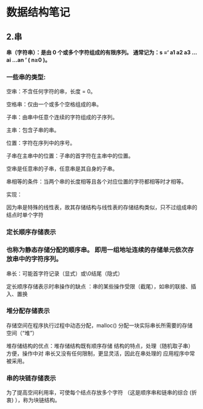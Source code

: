 # 数据结构笔记

## 2.串

**串（字符串）：是由 0 个或多个字符组成的有限序列。 通常记为：s =‘ a1 a2 a3 … ai …an  ’ ( n≥0 )。**

### 一些串的类型:

空串：不含任何字符的串，长度 = 0。

空格串：仅由一个或多个空格组成的串。

子串：由串中任意个连续的字符组成的子序列。

主串：包含子串的串。

位置：字符在序列中的序号。

子串在主串中的位置：子串的首字符在主串中的位置。

空串是任意串的子串，任意串是其自身的子串。

串相等的条件：当两个串的长度相等且各个对应位置的字符都相等时才相等。

实现：

因为串是特殊的线性表，故其存储结构与线性表的存储结构类似，只不过组成串的结点时单个字符

### 定长顺序存储表示

### 也称为静态存储分配的顺序串。 即用一组地址连续的存储单元依次存放串中的字符序列。

串长：可能首字符记录（显式）或\0结尾（隐式） 

定长顺序存储表示时串操作的缺点 ：串的某些操作受限（截尾），如串的联接、插入、置换

### 堆分配存储表示  

存储空间在程序执行过程中动态分配，malloc() 分配一块实际串长所需要的存储空间（“堆”）

堆存储结构的优点：堆存储结构既有顺序存储 结构的特点，处理（随机取子串）方便，操作中对 串长又没有任何限制，更显灵活，因此在串处理的 应用程序中常被采用。

### 串的块链存储表示

为了提高空间利用率，可使每个结点存放多个字符 （这是顺序串和链串的综合 (折衷) ），称为块链结构。

